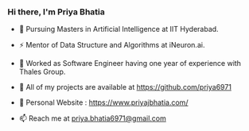 ### Hi there, I'm Priya Bhatia

<!--
**priya6971/priya6971** is a ✨ _special_ ✨ repository because its `README.md` (this file) appears on your GitHub profile.
-->

- 🔭 Pursuing Masters in Artificial Intelligence at IIT Hyderabad.

- ⚡ Mentor of Data Structure and Algorithms at iNeuron.ai.

- 👯 Worked as Software Engineer having one year of experience with Thales Group.

- 💬 All of my projects are available at https://github.com/priya6971

- 🎯 Personal Website : https://www.priyajbhatia.com/

- 📫 Reach me at priya.bhatia6971@gmail.com


